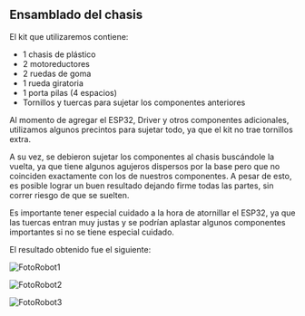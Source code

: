 ## Ensamblado del chasis

El kit que utilizaremos contiene:
- 1 chasis de plástico
- 2 motoreductores
- 2 ruedas de goma
- 1 rueda giratoria
- 1 porta pilas (4 espacios)
- Tornillos y tuercas para sujetar los componentes anteriores

Al momento de agregar el ESP32, Driver y otros componentes adicionales, utilizamos algunos precintos para sujetar todo, ya que el kit no trae tornillos extra.  

A su vez, se debieron sujetar los componentes al chasis buscándole la vuelta, ya que tiene algunos agujeros dispersos por la base pero que no coinciden exactamente con los de nuestros componentes.
A pesar de esto, es posible lograr un buen resultado dejando firme todas las partes, sin correr riesgo de que se suelten.  

Es importante tener especial cuidado a la hora de atornillar el ESP32, ya que las tuercas entran muy justas y se podrían aplastar algunos componentes importantes si no se tiene especial cuidado.

El resultado obtenido fue el siguiente:

![FotoRobot1](/docs/FotoRobot1.png)  

![FotoRobot2](/docs/FotoRobot2.png)  

![FotoRobot3](/docs/FotoRobot3.png)
